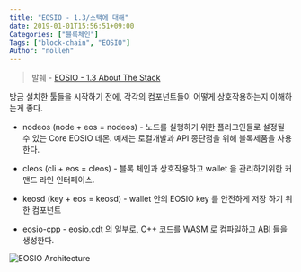 ```yaml
---
title: "EOSIO - 1.3/스택에 대해"
date: 2019-01-01T15:56:51+09:00
Categories: ["블록체인"]
Tags: ["block-chain", "EOSIO"]
Author: "nolleh"
---
```


> 발췌 - [EOSIO - 1.3 About The Stack](https://developers.eos.io/eosio-home/docs/how-it-all-fits-together)

방금 설치한 툴들을 시작하기 전에, 각각의 컴포넌트들이 어떻게 상호작용하는지 이해하는게 좋다.  

- nodeos (node + eos = nodeos) - 노드를 실행하기 위한 플러그인들로 설정될 수 있는 Core EOSIO 데몬.  예제는 로컬개발과 API 종단점을 위해 블록제품을 사용한다.  

- cleos (cli + eos = cleos) - 블록 체인과 상호작용하고 wallet 을 관리하기위한 커맨드 라인 인터페이스. 

- keosd (key + eos = keosd) - wallet 안의 EOSIO key 를 안전하게 저장 하기 위한 컴포넌트 

- eosio-cpp - eosio.cdt 의 일부로, C++ 코드를 WASM 로 컴파일하고 ABI 들을 생성한다. 

![EOSIO Architecture](https://files.readme.io/582e059-411_DevRelations_NodeosGraphic_Option3.png)
